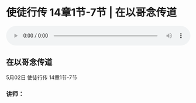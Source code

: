 # 使徒行传 14章1节-7节 | 在以哥念传道

<audio style="width: 100%;" preload="false" controls controlslist="nodownload"><source src="http://file.simai.life/audio/mp3/tu_14_1-7_210502.mp3" type="audio/mpeg">Your browser does not support the audio element.</audio>

## 在以哥念传道
5月02日 
使徒行传 14章1节-7节
### 讲师：  


